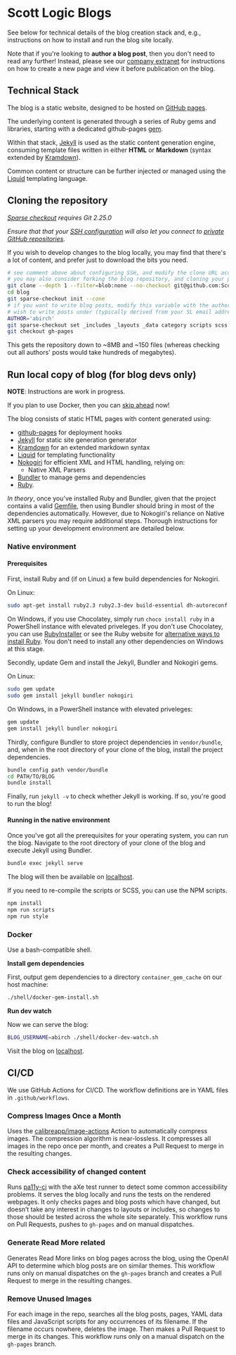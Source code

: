 # Scott Logic Blogs

See below for technical details of the blog creation stack and, 
e.g., instructions on how to install and run the blog site locally.

Note that if you're looking to **author a blog post**, then you don't need to read any further!
Instead, please see our [company extranet][confluence-getting-started]
for instructions on how to create a new page and view it before publication on the blog.

## Technical Stack

The blog is a static website, designed to be hosted on [GitHub pages][github-pages].

The underlying content is generated through a series of Ruby gems and libraries, starting with a dedicated github-pages [gem][ruby-github-pages].

Within that stack, [Jekyll][jekyll-docs] is used as the static content generation engine,
consuming template files written in either **HTML** or **Markdown** (syntax extended by [Kramdown][kramdown-syntax]).

Common content or structure can be further injected or managed using the [Liquid][ruby-liquid] templating language.

## Cloning the repository

_[Sparse checkout][sparse-checkout-guide] requires Git 2.25.0_

_Ensure that that your [SSH configuration][github-ssh] will also let you connect to [private GitHub repositories][github-ssh-multiple-accounts]._

If you wish to develop changes to the blog locally, you may find that there's a lot of content, and prefer just to download the bits you need.

```bash
# see comment above about configuring SSH, and modify the clone URL accordingly to use the correct SSH identity
# you may also consider forking the blog repository, and cloning your personal fork instead
git clone --depth 1 --filter=blob:none --no-checkout git@github.com:ScottLogic/blog.git
cd blog
git sparse-checkout init --cone
# if you want to write blog posts, modify this variable with the author name you
# wish to write posts under (typically derived from your SL email address)
AUTHOR='abirch'
git sparse-checkout set _includes _layouts _data category scripts scss assets "$AUTHOR"
git checkout gh-pages
```

This gets the repository down to ~8MB and ~150 files (whereas checking out all authors' posts would take hundreds of megabytes).

## Run local copy of blog (for blog devs only)

__NOTE__: Instructions are work in progress.

If you plan to use Docker, then you can [skip ahead][install-docker] now!

The blog consists of static HTML pages with content generated using:
- [github-pages][ruby-github-pages] for deployment hooks
- [Jekyll][jekyll-docs] for static site generation generator
- [Kramdown][kramdown-syntax] for an extended markdown syntax
- [Liquid][ruby-liquid] for templating functionality
- [Nokogiri][ruby-nokogiri] for efficient XML and HTML handling, relying on:
  - Native XML Parsers
- [Bundler][ruby-bundler] to manage gems and dependencies
- [Ruby][ruby-downloads].

_In theory_, once you've installed Ruby and Bundler,
given that the project contains a valid [Gemfile][project-gemfile],
then using Bundler should bring in most of the dependencies automatically.
However, due to Nokogiri's reliance on Native XML parsers you may require additional steps.
Thorough instructions for setting up your development environment are detailed below.

### Native environment

#### Prerequisites

First, install Ruby and (if on Linux) a few build dependencies for Nokogiri.

On Linux:

```bash
sudo apt-get install ruby2.3 ruby2.3-dev build-essential dh-autoreconf libxslt-dev libxml2-dev zlib1g-dev
```

On Windows, if you use Chocolatey, simply run `choco install ruby` in a PowerShell instance
with elevated priveleges. If you don't use Chocolatey, you can use [RubyInstaller][rubyinstaller]
or see the Ruby website for [alternative ways to install Ruby][ruby-installation-instructions].
You don't need to install any other dependencies on Windows at this stage.

Secondly, update Gem and install the Jekyll, Bundler and Nokogiri gems.

On Linux:

```bash
sudo gem update
sudo gem install jekyll bundler nokogiri
```

On Windows, in a PowerShell instance with elevated priveleges:

```bash
gem update
gem install jekyll bundler nokogiri
```

Thirdly, configure Bundler to store project dependencies in `vendor/bundle`, and,
when in the root directory of your clone of the blog, install the project dependencies.

```bash
bundle config path vendor/bundle
cd PATH/TO/BLOG
bundle install
```

Finally, run `jekyll -v` to check whether Jekyll is working. If so, you're good to run the blog!

#### Running in the native environment

Once you've got all the prerequisites for your operating system, you can run the blog.
Navigate to the root directory of your clone of the blog and execute Jekyll using Bundler.

```bash
bundle exec jekyll serve
```

The blog will then be available on [localhost][localhost].

If you need to re-compile the scripts or SCSS, you can use the NPM scripts.

```bash
npm install
npm run scripts
npm run style
```

### Docker

Use a bash-compatible shell.

**Install gem dependencies**

First, output gem dependencies to a directory `container_gem_cache` on our host machine:

```bash
./shell/docker-gem-install.sh
```

**Run dev watch**

Now we can serve the blog:

```bash
BLOG_USERNAME=abirch ./shell/docker-dev-watch.sh
```

Visit the blog on [localhost][localhost].

## CI/CD

We use GitHub Actions for CI/CD. The workflow definitions are in YAML files
in `.github/workflows`.

### Compress Images Once a Month

Uses the [calibreapp/image-actions][calibreapp-image-actions] Action to
automatically compress images. The compression algorithm is near-lossless. It
compresses all images in the repo once per month, and creates a Pull Request to
merge in the resulting changes.

### Check accessibility of changed content

Runs [pa11y-ci][pa11y-ci] with the aXe test runner to detect some common
accessibility problems. It serves the blog locally and runs the tests on the
rendered webpages. It only checks pages and blog posts which have changed, but
doesn’t take any interest in changes to layouts or includes, so changes to
those should be tested across the whole site separately. This workflow runs on
Pull Requests, pushes to `gh-pages` and on manual dispatches.

### Generate Read More related

Generates Read More links on blog pages across the blog, using the OpenAI API
to determine which blog posts are on similar themes. This workflow runs only on
manual dispatches on the `gh-pages` branch and creates a Pull Request to merge
in the resulting changes.

### Remove Unused Images

For each image in the repo, searches all the blog posts, pages, YAML data files
and JavaScript scripts for any occurrences of its filename. If the filename
occurs nowhere, deletes the image. Then makes a Pull Request to merge in its
changes. This workflow runs only on a manual dispatch on the `gh-pages` branch.

[calibreapp-image-actions]: https://github.com/calibreapp/image-actions
[confluence-getting-started]: https://scottlogic.atlassian.net/wiki/spaces/INT/pages/3577479175/Getting+started+with+the+Scott+Logic+blog
[sparse-checkout-guide]: https://github.blog/2020-01-17-bring-your-monorepo-down-to-size-with-sparse-checkout/#sparse-checkout-and-partial-clones
[github-ssh]: https://docs.github.com/en/authentication/connecting-to-github-with-ssh
[github-ssh-multiple-accounts]: https://gist.github.com/oanhnn/80a89405ab9023894df7

[github-pages]: https://pages.github.com/
[github-pages-docs]: https://docs.github.com/en/pages
[jekyll-docs]: https://jekyllrb.com/docs/
[kramdown-syntax]: https://kramdown.gettalong.org/syntax.html
[localhost]: http://localhost:4000
[ruby-github-pages]: https://rubygems.org/gems/github-pages
[ruby-bundler]: https://bundler.io/
[rubyinstaller]: https://rubyinstaller.org/
[ruby-installation-instructions]: https://www.ruby-lang.org/en/documentation/installation
[ruby-nokogiri]: https://nokogiri.org/
[ruby-liquid]: https://shopify.github.io/liquid/
[ruby-downloads]: https://www.ruby-lang.org/en/downloads/
[pa11y-ci]: https://github.com/pa11y/pa11y-ci
[project-gemfile]: Gemfile
[install-docker]: #docker

